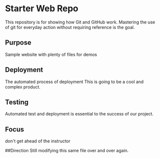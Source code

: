# Starter Web Repo

This repository is for showing how Git and GitHub work.
Mastering the use of git for everyday action without requiring reference is the goal.

## Purpose

Sample website with plenty of files for demos

## Deployment
The automated process of deployment
This is going to be a cool and complex product.

## Testing
Automated test and deployment is essential to the success of our project.

## Focus 
don't get ahead of the instructor

##Direction
Still modifying this same file over and over again.
